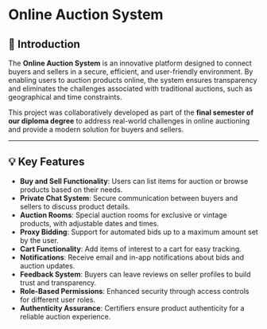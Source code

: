 # Online Auction System  

## 📖 Introduction  
The **Online Auction System** is an innovative platform designed to connect buyers and sellers in a secure, efficient, and user-friendly environment. By enabling users to auction products online, the system ensures transparency and eliminates the challenges associated with traditional auctions, such as geographical and time constraints.  

This project was collaboratively developed as part of the **final semester of our diploma degree** to address real-world challenges in online auctioning and provide a modern solution for buyers and sellers.  

---

## 💡 Key Features  
- **Buy and Sell Functionality**: Users can list items for auction or browse products based on their needs.  
- **Private Chat System**: Secure communication between buyers and sellers to discuss product details.  
- **Auction Rooms**: Special auction rooms for exclusive or vintage products, with adjustable dates and times.  
- **Proxy Bidding**: Support for automated bids up to a maximum amount set by the user.  
- **Cart Functionality**: Add items of interest to a cart for easy tracking.  
- **Notifications**: Receive email and in-app notifications about bids and auction updates.  
- **Feedback System**: Buyers can leave reviews on seller profiles to build trust and transparency.  
- **Role-Based Permissions**: Enhanced security through access controls for different user roles.  
- **Authenticity Assurance**: Certifiers ensure product authenticity for a reliable auction experience.  
